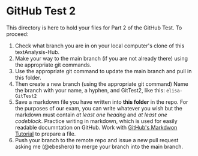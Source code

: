 # GitHub Test 2

This directory is here to hold your files for Part 2 of the GitHub Test. To proceed:

1. Check what branch you are in on your local computer's clone of this textAnalysis-Hub.
1. Make your way to the main branch (if you are not already there) using the appropriate git commands. 
1. Use the appropriate git command to update the main branch and pull in this folder.
1. Then create a new branch (using the appropriate git command) Name the branch with your name, a hyphen, and GitTest2, like this: `elisa-GitTest2`
1. Save a markdown file you have written into **this folder** in the repo. For the purposes of our exam, you can write whatever you wish but the markdown must contain *at least one headng* and *at least one codeblock*. Practice writing in markdown, which is used for easily readable documntation on GitHub. Work with [GitHub's Markdwon Tutorial](https://docs.github.com/en/get-started/writing-on-github/getting-started-with-writing-and-formatting-on-github/basic-writing-and-formatting-syntax) to prepare a file. 
1. Push your branch to the remote repo and issue a new pull request asking me (@ebeshero) to merge your branch into the main branch.
